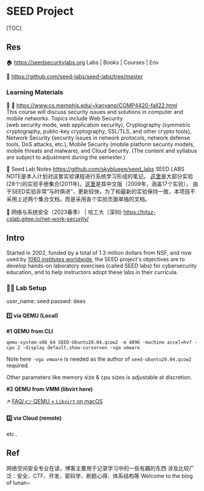 # SEED Project

[TOC]



## Res
🏠 https://seedsecuritylabs.org
Labs | Books | Courses | Env

🚧 https://github.com/seed-labs/seed-labs/tree/master


### Learning Materials
🏫 📄 https://www.cs.memphis.edu/~kanyang/COMP4420-fall22.html
This course will discuss security issues and solutions in computer and mobile networks. Topics include Web Security (web security mode, web application security), Cryptography (symmetric cryptography, public-key cryptography, SSL/TLS, and other crypto tools), Network Security (security issues in network protocols, network defense tools, DoS attacks, etc.), Mobile Security (mobile platform security models, mobile threats and malware), and Cloud Security. (The content and syllabus are subject to adjustment during the semester.)

🚧 Seed Lab Notes
https://github.com/skyblueee/seed_labs
SEED LABS NOTE是本人计划对这套实验课程进行系统学习形成的笔记。
[这里](http://www.cis.syr.edu/~wedu/seed/Labs/SEED_Book_1_2011.pdf)是大部分实验(28个)的实验手册集合(2011年)。[这里](http://www.cis.syr.edu/~wedu/seed/SEED_Chinese_2009.pdf)是其中文版（2009年，涵盖17个实验）。
由于SEED实验非常“与时俱进”，更新较快，为了和最新的实验保持一致，本项目不采用上述两个集合文档，而是采用各个实验页面单独的文档。

📔 网络与系统安全（2023春季） | 哈工大（深圳)
https://hitsz-cslab.gitee.io/net-work-security/



## Intro
Started in 2002, funded by a total of 1.3 million dollars from NSF, and now used by [1080 institutes worldwide](https://seedsecuritylabs.org/adoptions/), the SEED project's objectives are to develop hands-on laboratory exercises (called SEED labs) for cybersecurity education, and to help instructors adopt these labs in their curricula.


### 🫄🏻 Lab Setup
user_name: seed
passwd: dees

#### 1️⃣ via QEMU (Local)
**#1 QEMU from CLI**
```shell
qemu-system-x86_64 SEED-Ubuntu20.04.qcow2 -m 4096 -machine accel=hvf -cpu 2 -display default,show-cursor=on -vga vmware
```
Note here `-vga vmware` is needed as the author of `seed-ubuntu20.04.qcow2` required. 

Other parameters like memory size & cpu sizes is adjustable at discretion.


**#2 QEMU from VMM (libvirt here)**

↗ [FAQ/ 👉 QEMU + `Libvirt` on macOS](../../../../../🔑%20CS_Core/🧬%20Computer%20System/🚀%20Virtualization%20Theory/FAQ.md#👉%20QEMU%20+%20`Libvirt`%20on%20macOS)


#### 2️⃣ via Cloud (remote)
etc..



## Ref
[👍 网络攻防技术-实验合集 ｜ CSDN]: https://blog.csdn.net/qq_45755706?type=blog
[👍 网络攻防技术-实验合集 | CSDN]: https://blog.csdn.net/day0713/category_11656422.html

[👍 SEED-Lab | CSDN]: http://t.csdnimg.cn/qpt50

网络空间安全专业在读，博客主要用于记录学习中的一些有趣的东西 涉及比较广泛：安全、CTF、开发、密码学、刷题心得、体系结构等 Welcome to the blog of lunan~
